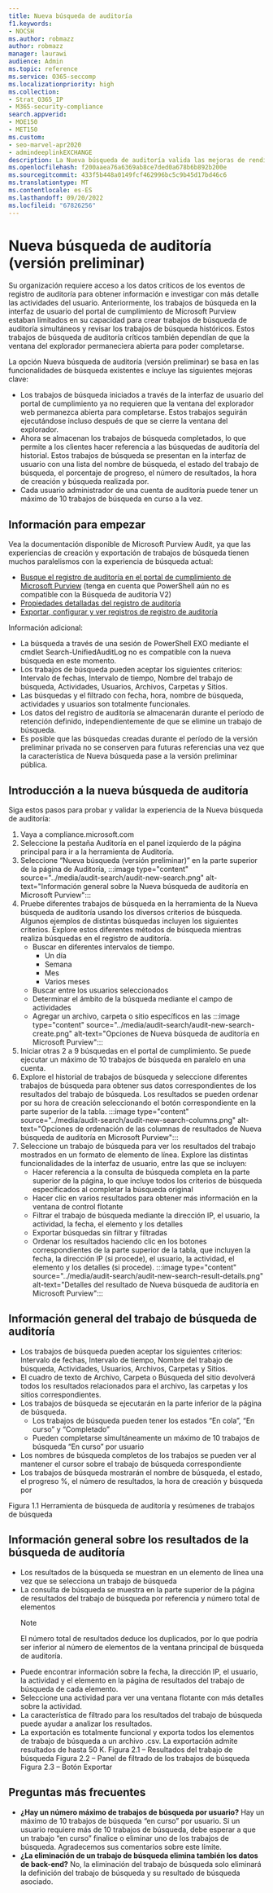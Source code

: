 ```yaml
---
title: Nueva búsqueda de auditoría
f1.keywords:
- NOCSH
ms.author: robmazz
author: robmazz
manager: laurawi
audience: Admin
ms.topic: reference
ms.service: O365-seccomp
ms.localizationpriority: high
ms.collection:
- Strat_O365_IP
- M365-security-compliance
search.appverid:
- MOE150
- MET150
ms.custom:
- seo-marvel-apr2020
- admindeeplinkEXCHANGE
description: La Nueva búsqueda de auditoría valida las mejoras de rendimiento, la integridad y la coherencia de los resultados.
ms.openlocfilehash: f200aaea76a6369ab8ce7ded0a678b6b892b200e
ms.sourcegitcommit: 433f5b448a0149fcf462996bc5c9b45d17bd46c6
ms.translationtype: MT
ms.contentlocale: es-ES
ms.lasthandoff: 09/20/2022
ms.locfileid: "67826256"
---
```

# <a name="audit-new-search-preview"></a>Nueva búsqueda de auditoría (versión preliminar)

Su organización requiere acceso a los datos críticos de los eventos de registro de auditoría para obtener información e investigar con más detalle las actividades del usuario. Anteriormente, los trabajos de búsqueda en la interfaz de usuario del portal de cumplimiento de Microsoft Purview estaban limitados en su capacidad para crear trabajos de búsqueda de auditoría simultáneos y revisar los trabajos de búsqueda históricos. Estos trabajos de búsqueda de auditoría críticos también dependían de que la ventana del explorador permaneciera abierta para poder completarse.

La opción Nueva búsqueda de auditoría (versión preliminar) se basa en las funcionalidades de búsqueda existentes e incluye las siguientes mejoras clave:

- Los trabajos de búsqueda iniciados a través de la interfaz de usuario del portal de cumplimiento ya no requieren que la ventana del explorador web permanezca abierta para completarse. Estos trabajos seguirán ejecutándose incluso después de que se cierre la ventana del explorador.
- Ahora se almacenan los trabajos de búsqueda completados, lo que permite a los clientes hacer referencia a las búsquedas de auditoría del historial. Estos trabajos de búsqueda se presentan en la interfaz de usuario con una lista del nombre de búsqueda, el estado del trabajo de búsqueda, el porcentaje de progreso, el número de resultados, la hora de creación y búsqueda realizada por.
- Cada usuario administrador de una cuenta de auditoría puede tener un máximo de 10 trabajos de búsqueda en curso a la vez.

## <a name="information-to-get-started"></a>Información para empezar

Vea la documentación disponible de Microsoft Purview Audit, ya que las experiencias de creación y exportación de trabajos de búsqueda tienen muchos paralelismos con la experiencia de búsqueda actual:

- [Busque el registro de auditoría en el portal de cumplimiento de Microsoft Purview](search-the-audit-log-in-security-and-compliance.md) (tenga en cuenta que PowerShell aún no es compatible con la Búsqueda de auditoría V2)
- [Propiedades detalladas del registro de auditoría](detailed-properties-in-the-office-365-audit-log.md)
- [Exportar, configurar y ver registros de registro de auditoría](export-view-audit-log-records.md)

Información adicional:

- La búsqueda a través de una sesión de PowerShell EXO mediante el cmdlet Search-UnifiedAuditLog no es compatible con la nueva búsqueda en este momento.
- Los trabajos de búsqueda pueden aceptar los siguientes criterios: Intervalo de fechas, Intervalo de tiempo, Nombre del trabajo de búsqueda, Actividades, Usuarios, Archivos, Carpetas y Sitios.
- Las búsquedas y el filtrado con fecha, hora, nombre de búsqueda, actividades y usuarios son totalmente funcionales.
- Los datos del registro de auditoría se almacenarán durante el período de retención definido, independientemente de que se elimine un trabajo de búsqueda.
- Es posible que las búsquedas creadas durante el período de la versión preliminar privada no se conserven para futuras referencias una vez que la característica de Nueva búsqueda pase a la versión preliminar pública.

## <a name="get-started-with-audit-new-search"></a>Introducción a la nueva búsqueda de auditoría

Siga estos pasos para probar y validar la experiencia de la Nueva búsqueda de auditoría:

1. Vaya a compliance.microsoft.com
1. Seleccione la pestaña Auditoría en el panel izquierdo de la página principal para ir a la herramienta de Auditoría.
1. Seleccione “Nueva búsqueda (versión preliminar)” en la parte superior de la página de Auditoría, :::image type="content" source="../media/audit-search/audit-new-search.png" alt-text="Información general sobre la Nueva búsqueda de auditoría en Microsoft Purview":::
1. Pruebe diferentes trabajos de búsqueda en la herramienta de la Nueva búsqueda de auditoría usando los diversos criterios de búsqueda.
Algunos ejemplos de distintas búsquedas incluyen los siguientes criterios. Explore estos diferentes métodos de búsqueda mientras realiza búsquedas en el registro de auditoría.
    - Buscar en diferentes intervalos de tiempo.
      - Un día
      - Semana
      - Mes
      - Varios meses
    - Buscar entre los usuarios seleccionados
    - Determinar el ámbito de la búsqueda mediante el campo de actividades
    - Agregar un archivo, carpeta o sitio específicos en las :::image type="content" source="../media/audit-search/audit-new-search-create.png" alt-text="Opciones de Nueva búsqueda de auditoría en Microsoft Purview":::
1. Iniciar otras 2 a 9 búsquedas en el portal de cumplimiento. Se puede ejecutar un máximo de 10 trabajos de búsqueda en paralelo en una cuenta.
1. Explore el historial de trabajos de búsqueda y seleccione diferentes trabajos de búsqueda para obtener sus datos correspondientes de los resultados del trabajo de búsqueda. Los resultados se pueden ordenar por su hora de creación seleccionando el botón correspondiente en la parte superior de la tabla.
      :::image type="content" source="../media/audit-search/audit-new-search-columns.png" alt-text="Opciones de ordenación de las columnas de resultados de Nueva búsqueda de auditoría en Microsoft Purview":::
1. Seleccione un trabajo de búsqueda para ver los resultados del trabajo mostrados en un formato de elemento de línea. Explore las distintas funcionalidades de la interfaz de usuario, entre las que se incluyen:
    - Hacer referencia a la consulta de búsqueda completa en la parte superior de la página, lo que incluye todos los criterios de búsqueda especificados al completar la búsqueda original
    - Hacer clic en varios resultados para obtener más información en la ventana de control flotante
    - Filtrar el trabajo de búsqueda mediante la dirección IP, el usuario, la actividad, la fecha, el elemento y los detalles
    - Exportar búsquedas sin filtrar y filtradas
    - Ordenar los resultados haciendo clic en los botones correspondientes de la parte superior de la tabla, que incluyen la fecha, la dirección IP (si procede), el usuario, la actividad, el elemento y los detalles (si procede).
      :::image type="content" source="../media/audit-search/audit-new-search-result-details.png" alt-text="Detalles del resultado de Nueva búsqueda de auditoría en Microsoft Purview":::

## <a name="audit-search-job-overview"></a>Información general del trabajo de búsqueda de auditoría

- Los trabajos de búsqueda pueden aceptar los siguientes criterios: Intervalo de fechas, Intervalo de tiempo, Nombre del trabajo de búsqueda, Actividades, Usuarios, Archivos, Carpetas y Sitios.
- El cuadro de texto de Archivo, Carpeta o Búsqueda del sitio devolverá todos los resultados relacionados para el archivo, las carpetas y los sitios correspondientes.
- Los trabajos de búsqueda se ejecutarán en la parte inferior de la página de búsqueda.
  - Los trabajos de búsqueda pueden tener los estados “En cola”, “En curso” y “Completado”
  - Pueden completarse simultáneamente un máximo de 10 trabajos de búsqueda “En curso” por usuario
- Los nombres de búsqueda completos de los trabajos se pueden ver al mantener el cursor sobre el trabajo de búsqueda correspondiente
- Los trabajos de búsqueda mostrarán el nombre de búsqueda, el estado, el progreso %, el número de resultados, la hora de creación y búsqueda por

Figura 1.1 Herramienta de búsqueda de auditoría y resúmenes de trabajos de búsqueda

## <a name="audit-search-results-overview"></a>Información general sobre los resultados de la búsqueda de auditoría

- Los resultados de la búsqueda se muestran en un elemento de línea una vez que se selecciona un trabajo de búsqueda
- La consulta de búsqueda se muestra en la parte superior de la página de resultados del trabajo de búsqueda por referencia y número total de elementos
  > [!NOTE]
  > El número total de resultados deduce los duplicados, por lo que podría ser inferior al número de elementos de la ventana principal de búsqueda de auditoría.
- Puede encontrar información sobre la fecha, la dirección IP, el usuario, la actividad y el elemento en la página de resultados del trabajo de búsqueda de cada elemento.
- Seleccione una actividad para ver una ventana flotante con más detalles sobre la actividad.
- La característica de filtrado para los resultados del trabajo de búsqueda puede ayudar a analizar los resultados.
- La exportación es totalmente funcional y exporta todos los elementos de trabajo de búsqueda a un archivo .csv. La exportación admite resultados de hasta 50 K. Figura 2.1 – Resultados del trabajo de búsqueda Figura 2.2 – Panel de filtrado de los trabajos de búsqueda Figura 2.3 – Botón Exportar

## <a name="frequently-asked-questions"></a>Preguntas más frecuentes

- **¿Hay un número máximo de trabajos de búsqueda por usuario?**
  Hay un máximo de 10 trabajos de búsqueda “en curso” por usuario. Si un usuario requiere más de 10 trabajos de búsqueda, debe esperar a que un trabajo “en curso” finalice o eliminar uno de los trabajos de búsqueda. Agradecemos sus comentarios sobre este límite.
- **¿La eliminación de un trabajo de búsqueda elimina también los datos de back-end?**
  No, la eliminación del trabajo de búsqueda solo eliminará la definición del trabajo de búsqueda y su resultado de búsqueda asociado.
